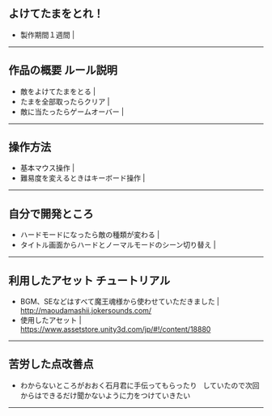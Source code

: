 ## よけてたまをとれ！
- 製作期間１週間 |
---

## 作品の概要 ルール説明
- 敵をよけてたまをとる |
- たまを全部取ったらクリア |
- 敵に当たったらゲームオーバー |

---

## 操作方法
- 基本マウス操作 |
- 難易度を変えるときはキーボード操作 |

---
## 自分で開発ところ
- ハードモードになったら敵の種類が変わる |
- タイトル画面からハードとノーマルモードのシーン切り替え |

---

## 利用したアセット チュートリアル
- BGM、SEなどはすべて魔王魂様から使わせていただきました  |
<http://maoudamashii.jokersounds.com/>
- 使用したアセット  |
<https://www.assetstore.unity3d.com/jp/#!/content/18880>

---

## 苦労した点改善点
- わからないところがおおく石月君に手伝ってもらったり  
していたので次回からはできるだけ聞かないように力をつけていきたい

---
